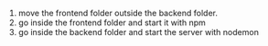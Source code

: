 1. move the frontend folder outside the backend folder.
2. go inside the frontend folder and start it with npm
3. go inside the backend folder and start the server with nodemon